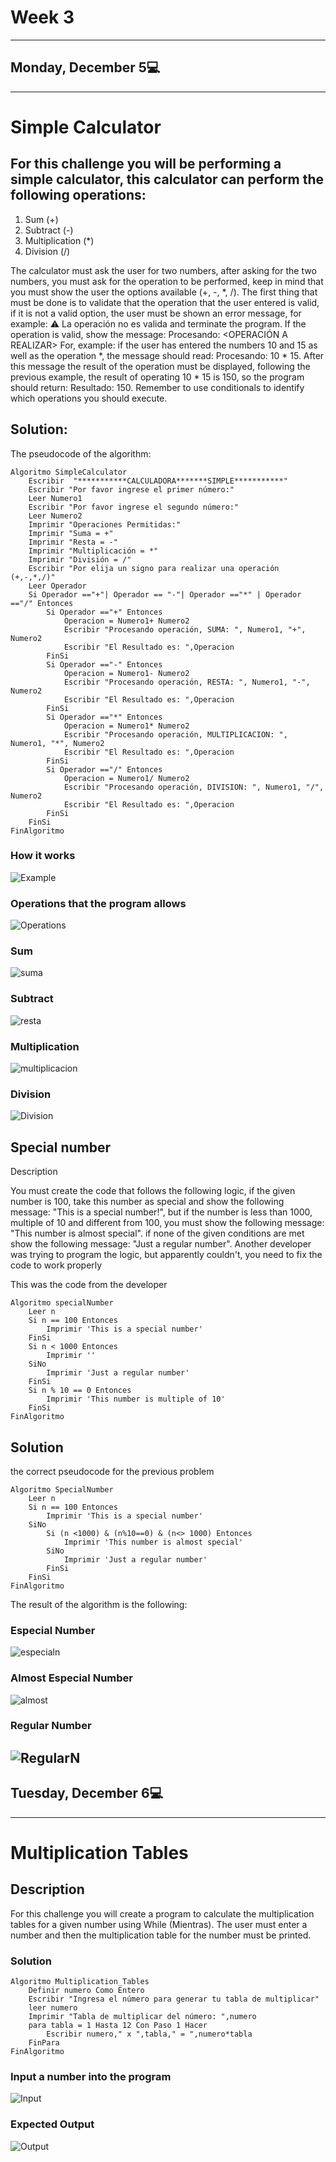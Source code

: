 # Week 3
---
## Monday, December 5💻
---
# Simple Calculator
## For this challenge you will be performing a simple calculator, this calculator can perform the following operations:
1. Sum (+)
2. Subtract (-)
3. Multiplication (*)
4. Division (/)


The calculator must ask the user for two numbers, after asking for the two numbers, you must ask for the operation to be performed, keep in mind that you must show the user the options available (+, -, *, /). The first thing that must be done is to validate that the operation that the user entered is valid, if it is not a valid option, the user must be shown an error message, for example: ⚠️ La operación no es valida and terminate the program. If the operation is valid, show the message: Procesando: <OPERACIÓN A REALIZAR> For, example: if the user has entered the numbers 10 and 15 as well as the operation *, the message should read: Procesando: 10 * 15. After this message the result of the operation must be displayed, following the previous example, the result of operating 10 * 15 is 150, so the program should return: Resultado: 150. Remember to use conditionals to identify which operations you should execute.
## Solution:
The pseudocode of the algorithm:
```
Algoritmo SimpleCalculator
	Escribir  "***********CALCULADORA*******SIMPLE***********"
	Escribir "Por favor ingrese el primer número:"
	Leer Numero1
	Escribir "Por favor ingrese el segundo número:"
	Leer Numero2
	Imprimir "Operaciones Permitidas:"
	Imprimir "Suma = +"
	Imprimir "Resta = -"
	Imprimir "Multiplicación = *"
	Imprimir "División = /"
	Escribir "Por elija un signo para realizar una operación (+,-,*,/)"
	Leer Operador
	Si Operador =="+"| Operador == "-"| Operador =="*" | Operador =="/" Entonces
		Si Operador =="+" Entonces
			Operacion = Numero1+ Numero2
			Escribir "Procesando operación, SUMA: ", Numero1, "+", Numero2
			Escribir "El Resultado es: ",Operacion
		FinSi
		Si Operador =="-" Entonces
			Operacion = Numero1- Numero2
			Escribir "Procesando operación, RESTA: ", Numero1, "-", Numero2
			Escribir "El Resultado es: ",Operacion
		FinSi
		Si Operador =="*" Entonces
			Operacion = Numero1* Numero2
			Escribir "Procesando operación, MULTIPLICACION: ", Numero1, "*", Numero2
			Escribir "El Resultado es: ",Operacion
		FinSi
		Si Operador =="/" Entonces
			Operacion = Numero1/ Numero2
			Escribir "Procesando operación, DIVISION: ", Numero1, "/", Numero2
			Escribir "El Resultado es: ",Operacion
		FinSi
	FinSi
FinAlgoritmo
```
### How it works
![Example](https://user-images.githubusercontent.com/95326781/205773963-717f518f-21fc-4d55-adb2-7cdead665d66.jpg)
### Operations that the program allows
![Operations](https://user-images.githubusercontent.com/95326781/205774020-b78acb1a-a01f-40c0-9845-51829bbebcf7.jpg)
### Sum
![suma](https://user-images.githubusercontent.com/95326781/205774187-7a8ef890-2c74-48a8-a996-0537c99bca96.jpg)
### Subtract
![resta](https://user-images.githubusercontent.com/95326781/205774246-00e62270-f9b7-4c33-bcb7-bb9c7769d793.jpg)
### Multiplication
![multiplicacion](https://user-images.githubusercontent.com/95326781/205774262-73d0a46d-a27f-4ea4-b643-4d257057382a.jpg)
### Division
![Division](https://user-images.githubusercontent.com/95326781/205774307-1b2fec16-d960-4a83-b9a3-1901ca2d0740.jpg)
## Special number
Description

You must create the code that follows the following logic, if the given number is 100, take this number as special and show the following message: "This is a special number!", but if the number is less than 1000, multiple of 10 and different from 100, you must show the following message: "This number is almost special". if none of the given conditions are met show the following message: "Just a regular number". Another developer was trying to program the logic, but apparently couldn't, you need to fix the code to work properly

This was the code from the developer
```
Algoritmo specialNumber
	Leer n
	Si n == 100 Entonces
		Imprimir 'This is a special number'
	FinSi
	Si n < 1000 Entonces
		Imprimir ''
	SiNo
		Imprimir 'Just a regular number'
	FinSi
	Si n % 10 == 0 Entonces
		Imprimir 'This number is multiple of 10'
	FinSi
FinAlgoritmo
```
## Solution
the correct pseudocode for the previous problem
```
Algoritmo SpecialNumber
	Leer n
	Si n == 100 Entonces
		Imprimir 'This is a special number'
	SiNo
		Si (n <1000) & (n%10==0) & (n<> 1000) Entonces
			Imprimir 'This number is almost special'
		SiNo
			Imprimir 'Just a regular number'
		FinSi
	FinSi
FinAlgoritmo
```
The result of the algorithm is the following:
### Especial Number
![especialn](https://user-images.githubusercontent.com/95326781/205775316-dfabe087-65a1-43b3-b1ca-e5c40fc6088d.jpg)
### Almost Especial Number
![almost](https://user-images.githubusercontent.com/95326781/205775070-21b771b5-9806-4213-96b8-0ed41c8207a6.jpg)
### Regular Number
![RegularN](https://user-images.githubusercontent.com/95326781/205775105-bd526013-00ad-4aa7-bce1-1a10506c7e01.jpg)
---
## Tuesday, December 6💻
---
# Multiplication Tables
## Description
For this challenge you will create a program to calculate the multiplication tables for a given number using While (Mientras). The user must enter a number and then the multiplication table for the number must be printed.
### Solution
```
Algoritmo Multiplication_Tables
	Definir numero Como Entero
	Escribir "Ingresa el número para generar tu tabla de multiplicar"
	leer numero
	Imprimir "Tabla de multiplicar del número: ",numero
	para tabla = 1 Hasta 12 Con Paso 1 Hacer
		Escribir numero," x ",tabla," = ",numero*tabla
	FinPara
FinAlgoritmo
```
### Input a number into the program
![Input](https://user-images.githubusercontent.com/95326781/206041665-97291ac0-c6a1-4a60-ad36-644dbe15d763.jpg)
### Expected Output
![Output](https://user-images.githubusercontent.com/95326781/206041707-bac48898-b1c4-4009-b852-496cdb4e1aaf.jpg)
